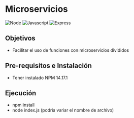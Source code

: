 # Microservicios

![Node](https://img.shields.io/badge/Node-lightgrey?style=for-the-badge)
![Javascript](https://img.shields.io/badge/javascript-blue?style=for-the-badge)
![Express](https://img.shields.io/badge/Express-blue?style=for-the-badge)

## Objetivos

- Facilitar el uso de funciones con microservicios divididos

## Pre-requisitos e Instalación

* Tener instalado NPM 14.17.1

## Ejecución

* npm install
* node index.js (podria variar el nombre de archivo)
